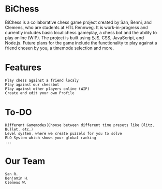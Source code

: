 # BiChess



BiChess is a collaborative chess game project created by San, Benni, and Clemens, who are students at HTL Rennweg. It is work-in-progress and currently includes basic local chess gameplay, a chess bot and the ability to play online (WIP). The project is built using EJS, CSS, JavaScript, and Node.js. Future plans for the game include the functionality to play against a friend chosen by you, a timemode selection and more.



# Features

    Play chess against a friend localy
    Play against our chessbot
    Play against other players online (WIP)
    Create and edit your own Profile
   
    
# To-DO
    Different Gamemodes(Choose between different time presets like Blitz, Bullet, etc.)
    Level system, where we create puzzels for you to solve
    ELO System which shows your global ranking
    ...
  
    
# Our Team
    San R.
    Benjamin H.
    Clemens W.

